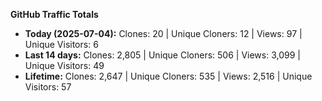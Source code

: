 
**GitHub Traffic Totals**

- **Today (2025-07-04):** Clones: 20 | Unique Cloners: 12 | Views: 97 | Unique Visitors: 6
- **Last 14 days:** Clones: 2,805 | Unique Cloners: 506 | Views: 3,099 | Unique Visitors: 49
- **Lifetime:** Clones: 2,647 | Unique Cloners: 535 | Views: 2,516 | Unique Visitors: 57
